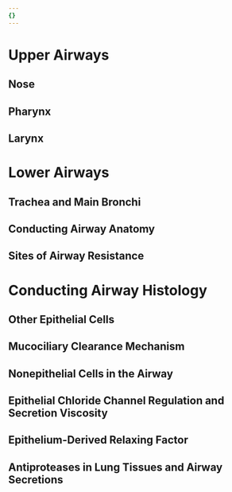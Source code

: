 ```yaml
---
{}
---
```

   
# Upper Airways   
## Nose   
## Pharynx   
## Larynx   
# Lower Airways   
## Trachea and Main Bronchi   
## Conducting Airway Anatomy   
## Sites of Airway Resistance   
# Conducting Airway Histology   
## Other Epithelial Cells   
## Mucociliary Clearance Mechanism   
## Nonepithelial Cells in the Airway   
## Epithelial Chloride Channel Regulation and Secretion Viscosity   
## Epithelium-Derived Relaxing Factor   
## Antiproteases in Lung Tissues and Airway Secretions